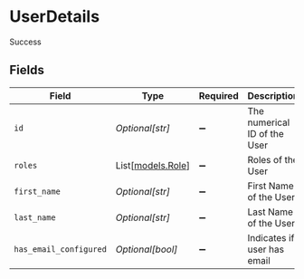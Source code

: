 # UserDetails

Success


## Fields

| Field                                  | Type                                   | Required                               | Description                            | Example                                |
| -------------------------------------- | -------------------------------------- | -------------------------------------- | -------------------------------------- | -------------------------------------- |
| `id`                                   | *Optional[str]*                        | :heavy_minus_sign:                     | The numerical ID of the User           |                                        |
| `roles`                                | List[[models.Role](../models/role.md)] | :heavy_minus_sign:                     | Roles of the User                      |                                        |
| `first_name`                           | *Optional[str]*                        | :heavy_minus_sign:                     | First Name of the User                 | John                                   |
| `last_name`                            | *Optional[str]*                        | :heavy_minus_sign:                     | Last Name of the User                  | Doe                                    |
| `has_email_configured`                 | *Optional[bool]*                       | :heavy_minus_sign:                     | Indicates if user has email            |                                        |